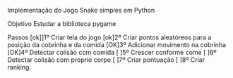Implementação do Jogo Snake simples em Python

Objetivo
	Estudar a biblioteca pygame
	
Passos
	[ok]]1º Criar tela do jogo
	[ok]2º Criar pontos aleatóreos para a posição da cobrinha e da comida
	[OK]3º Adicionar movimento na cobrinha
	[OK]4º Detectar colisão com comida
	[  ]5º Crescer conforme come
	[  ]6º Detectar colisão com proprio corpo
	[  ]7º Criar pontuação
	[  ]8º Criar ranking.

